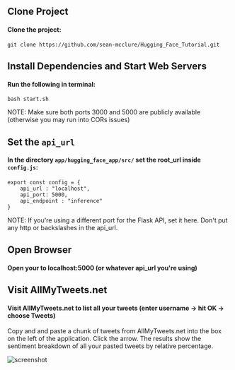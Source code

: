 ## Clone Project
#### Clone the project:
`git clone https://github.com/sean-mcclure/Hugging_Face_Tutorial.git`

## Install Dependencies and Start Web Servers
#### Run the following in terminal:
`bash start.sh`

NOTE: Make sure both ports 3000 and 5000 are publicly available (otherwise you may run into CORs issues)

## Set the `api_url`
#### In the directory `app/hugging_face_app/src/` set the root_url inside `config.js`:

```
export const config = {
    api_url : "localhost",
    api_port: 5000,
    api_endpoint : "inference"
}
```

NOTE: If you're using a different port for the Flask API, set it here. Don't put any http or backslashes in the api_url.

## Open Browser
#### Open your to localhost:5000 (or whatever api_url you're using)

## Visit AllMyTweets.net
#### Visit AllMyTweets.net to list all your tweets (enter username -> hit OK -> choose Tweets)

Copy and and paste a chunk of tweets from AllMyTweets.net into the box on the left of the application. Click the arrow. The results show the sentiment breakdown of all your pasted tweets by relative percentage.

![screenshot](https://collaboratescience.com/images/sents.png)